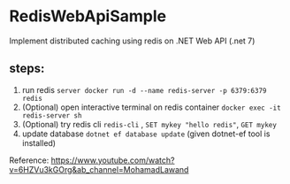 # RedisWebApiSample

Implement distributed caching using redis on .NET Web API (.net 7)

## steps:
1. run redis `server docker run -d --name redis-server -p 6379:6379 redis`
2. (Optional) open interactive terminal on redis container `docker exec -it redis-server sh`
3. (Optional) try redis cli `redis-cli` , `SET mykey "hello redis"`, `GET mykey`
4. update database `dotnet ef database update` (given dotnet-ef tool is installed)


Reference: https://www.youtube.com/watch?v=6HZVu3kGOrg&ab_channel=MohamadLawand
